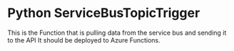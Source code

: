 # Python ServiceBusTopicTrigger

This is the Function that is pulling data from the service bus and sending it to the API
It should be deployed to Azure Functions.
